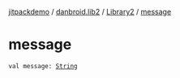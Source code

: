 [jitpackdemo](../../index.md) / [danbroid.lib2](../index.md) / [Library2](index.md) / [message](./message.md)

# message

`val message: `[`String`](https://kotlinlang.org/api/latest/jvm/stdlib/kotlin/-string/index.html)